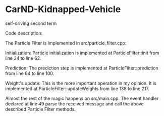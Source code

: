 # CarND-Kidnapped-Vehicle
self-driving second term 

Code description:

The Particle Filter is implemented in src/particle_filter.cpp:

Initialization: Particle initialization is implemented at ParticleFilter::init from line 24 to line 62.

Prediction: The prediction step is implemented at ParticleFilter::prediction from line 64 to line 100.

Weight's update: This is the more important operation in my opinion. It is implemented at ParticleFilter::updateWeights from line 138 to line 217.

Almost the rest of the magic happens on src/main.cpp. The event handler declared at line 49 parse the received message and call the above described Particle Filter methods.
